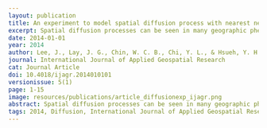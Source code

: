 ```yaml
---
layout: publication
title: An experiment to model spatial diffusion process with nearest neighbor analysis and regression estimation
excerpt: Spatial diffusion processes can be seen in many geographic phenomena that spread or migrate across space and over time. Studies of these processes were mostly done with verbal description until Hägerstrand (1966) started to approach it with quantitative models. A variety of attempts were made to continue this effort, but only with various degrees of success. Recognizing the critical role that distances between geographic objects or events play in a spatial diffusion process, we experimented with a new approach that uses these distances to detect and distinguish different types of spatial diffusion processes.
date: 2014-01-01
year: 2014
author: Lee, J., Lay, J. G., Chin, W. C. B., Chi, Y. L., & Hsueh, Y. H.
journal: International Journal of Applied Geospatial Research
cat: Journal Article
doi: 10.4018/ijagr.2014010101
versionissue: 5(1)
page: 1-15
image: resources/publications/article_diffusionexp_ijagr.png
abstract: Spatial diffusion processes can be seen in many geographic phenomena that spread or migrate across space and over time. Studies of these processes were mostly done with verbal description until Hägerstrand (1966) started to approach it with quantitative models. A variety of attempts were made to continue this effort, but only with various degrees of success. Recognizing the critical role that distances between geographic objects or events play in a spatial diffusion process, we experimented with a new approach that uses these distances to detect and distinguish different types of spatial diffusion processes. Our approach is a two-step process that first calculates nearest neighbor ratios in a point process at each time step and then applies regression curve estimation to observe how these ratios change over time. We first report the results from applying this method to three spatio-temporal data sets which show the feasibility of our approach. We then report results of randomly simulated spatial diffusion processes to see if our approach is effective for the purpose of distinguishing different types of spatial diffusion processes. With only extreme cases as exceptions, our experiment found that using estimated regression curves of nearest neighbor ratios over time is usable in classifying spatial diffusion processes to either contagious/expansion or hierarchical/relocation diffusion processes.
tags: 2014, Diffusion, International Journal of Applied Geospatial Research, Spatial, Network, Journal, Genetic Algorithm
---
```

